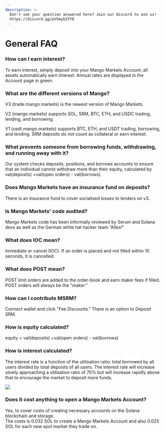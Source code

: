 ```yaml
---
description: >-
  Don't see your question answered here? Join our Discord to ask us!
  https://discord.gg/pV5mybZYY8
---
```


# General FAQ

### **How can I earn interest?**

To earn interest, simply deposit into your Mango Markets Account; all assets automatically earn interest. Annual rates are displayed in the Account page in green.

### **What are the different versions of Mango?**

V3 (trade.mango.markets) is the newest version of Mango Markets.

V2 (mango.markets) supports SOL, SRM, BTC, ETH, and USDC trading, lending, and borrowing.

V1 (usdt.mango.markets) supports BTC, ETH, and USDT trading, borrowing, and lending. SRM deposits do not count as collateral or earn interest.

### **What prevents someone from borrowing funds, withdrawing, and running away with it?**

Our system checks deposits, positions, and borrows accounts to ensure that an individual cannot withdraw more than their equity, calculated by val(deposits) +val(open orders) - val(borrows).

### **Does Mango Markets have an insurance fund on deposits?**

There is an insurance fund to cover socialised losses to lenders on v3.

### **Is Mango Markets' code audited?**

Mango Markets code has been informally reviewed by Serum and Solana devs as well as the German white hat hacker team “Alles!"

### **What does IOC mean?**

Immediate or cancel (IOC). If an order is placed and not filled within 10 seconds, it is cancelled.

### **What does POST mean?**

POST limit orders are added to the order-book and earn maker fees if filled. POST orders will always be the "maker."

### **How can I contribute MSRM?**

Connect wallet and click "Fee Discounts." There is an option to Deposit SRM.

### **How is equity calculated?**

equity = val(deposits) +val(open orders) - val(borrows)

### **How is interest calculated?**

The interest rate is a function of the utilisation ratio: total borrowed by all users divided by total deposits of all users. The interest rate will increase slowly approaching a utilisation ratio of 70% but will increase rapidly above that to encourage the market to deposit more funds.

![](../.gitbook/assets/work.png)

### Does it cost anything to open a Mango Markets Account?

Yes, to cover costs of creating necessary accounts on the Solana blockchain and storage.\
The costs is 0.032 SOL to create a Mango Markets Account and also 0.025 SOL for each new spot market they trade on.

